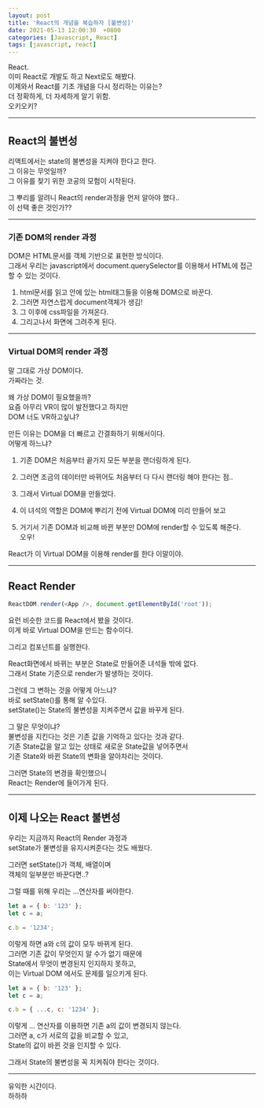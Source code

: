 ```yaml
---
layout: post
title: 'React의 개념을 복습하자 [불변성]'
date: 2021-05-13 12:00:30  +0800
categories: [Javascript, React]
tags: [javascript, react]
---
```


React.  
이미 React로 개발도 하고 Next로도 해봤다.  
이제와서 React를 기초 개념을 다시 정리하는 이유는?  
더 정확하게, 더 자세하게 알기 위함.  
오키오키?

---

## **React의 불변성**

리액트에서는 state의 불변성을 지켜야 한다고 한다.  
그 이유는 무엇일까?  
그 이유를 찾기 위한 코공의 모험이 시작된다.

그 뿌리를 알려니 React의 render과정을 먼저 알아야 했다..  
이 선택 좋은 것인가??

---

### **기존 DOM의 render 과정**

DOM은 HTML문서를 객체 기반으로 표현한 방식이다.  
그래서 우리는 javascript에서 document.querySelector를 이용해서 HTML에 접근할 수 있는 것이다.

1. html문서를 읽고 안에 있는 html태그들을 이용해 DOM으로 바꾼다.
2. 그러면 자연스럽게 document객체가 생김!
3. 그 이후에 css파일을 가져온다.
4. 그리고나서 화면에 그려주게 된다.

---

### **Virtual DOM의 render 과정**

말 그대로 가상 DOM이다.  
가짜라는 것.

왜 가상 DOM이 필요했을까?  
요즘 아무리 VR이 많이 발전했다고 하지만  
DOM 너도 VR하고싶냐?

만든 이유는 DOM을 더 빠르고 간결화하기 위해서이다.  
어떻게 하느냐?

1. 기존 DOM은 처음부터 끝가지 모든 부분을 랜더링하게 된다.
2. 그러면 조금의 데이터만 바뀌어도 처음부터 다 다시 랜더링 해야 한다는 점..

3. 그래서 Virtual DOM을 만들었다.
4. 이 녀석의 역할은 DOM에 뿌리기 전에 Virtual DOM에 미리 만들어 보고
5. 거기서 기존 DOM과 비교해 바뀐 부분만 DOM에 render할 수 있도록 해준다.  
   오우!

React가 이 Virtual DOM을 이용해 render를 한다 이말이야.

---

## **React Render**

```js
ReactDOM.render(<App />, document.getElementById('root'));
```

요런 비슷한 코드를 React에서 봤을 것이다.  
이게 바로 Virtual DOM을 만드는 함수이다.

그리고 컴포넌트를 실행한다.

React화면에서 바뀌는 부분은 State로 만들어준 녀석들 밖에 없다.  
그래서 State 기준으로 render가 발생하는 것이다.

그런데 그 변하는 것을 어떻게 아느냐?  
바로 setState()를 통해 알 수있다.  
setState()는 State의 불변성을 지켜주면서 값을 바꾸게 된다.

그 말은 무엇이냐?  
불변성을 지킨다는 것은 기존 값을 기억하고 있다는 것과 같다.  
기존 State값을 알고 있는 상태로 새로운 State값을 넣어주면서  
기존 State와 바뀐 State의 변화을 알아차리는 것이다.

그러면 State의 변경을 확인했으니  
React는 Render에 들어가게 된다.

---

## **이제 나오는 React 불변성**

우리는 지금까지 React의 Render 과정과  
setState가 불변성을 유지시켜준다는 것도 배웠다.

그러면 setState()가 객체, 배열이며  
객체의 일부분만 바꾼다면..?

그럴 때를 위해 우리는 ...연산자를 써야한다.

```js
let a = { b: '123' };
let c = a;

c.b = '1234';
```

이렇게 하면 a와 c의 값이 모두 바뀌게 된다.  
그러면 기존 값이 무엇인지 알 수가 없기 때문에  
State에서 무엇이 변경된지 인지하지 못하고,  
이는 Virtual DOM 에서도 문제를 일으키게 된다.

```js
let a = { b: '123' };
let c = a;

c.b = { ...c, c: '1234' };
```

이렇게 ... 연산자를 이용하면 기존 a의 값이 변경되지 않는다.  
그러면 a, c가 서로의 값을 비교할 수 있고,  
State의 값이 바뀐 것을 인지할 수 있다.

그래서 State의 불변성을 꼭 지켜줘야 한다는 것이다.

---

유익한 시간이다.  
하하하
